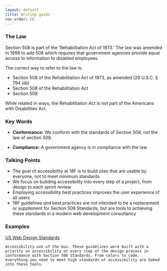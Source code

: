 ```yaml
---
layout: default
title: Writing guide
nav_order: 20
---
```


### The Law

Section 508 is part of the 'Rehabilitation Act of 1973.' The law was amended in 1998 to add 508 which requires that government agencies provide equal access to information to disabled employees.

The correct way to refer to the law is:

* Section 508 of the Rehabilitation Act of 1973, as amended (29 U.S.C. § 794 (d))
* Section 508 of the Rehabilitation Act
* Section 508

While related in ways, the Rehabilitation Act is not part of the Americans with Disabilities Act.

### Key Words

* __Conformance:__ We conform with the standards of Section 508, not the law of section 508.

* __Compliance:__ A government agency is in compliance with the law.

### Talking Points

* The goal of accessibility at 18F is to build sites that are usable by everyone, not to meet minimum standards
* We focus on building accessibility into every step of a project, from design to each sprint review
* Employing accessibility best practices improves the user experience of all users
* 18F guidelines and best practices are not intended to be a replacement or supplement for Section 508 Standards, but are tools to achieving these standards in a modern web development consultancy

### Examples

[US Web Design Standards](https://playbook.cio.gov/designstandards/)

`Accessibility out of the box. These guidelines were built with a priority on accessibility at every step of the design process in conformance with Section 508 Standards. From colors to code, everything you need to meet high standards of accessibility are baked into these tools.`




